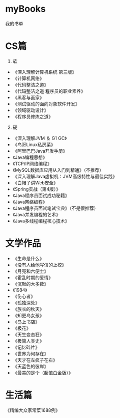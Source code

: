 # myBooks
我的书单


# CS篇

1. 软
- 《深入理解计算机系统 第三版》
- 《计算机网络》
- 《代码整洁之道》
- 《代码整洁之道 程序员的职业素养》
- 《黑客与画家》
- 《测试驱动的面向对象软件开发》
- 《领域驱动设计》
- 《程序员修炼之道》
2. 硬
- 《深入理解JVM ＆ G1 GC》
- 《鸟哥Linux私房菜》
- 《阿里巴巴Java开发手册》
- 《Java编程思想》
- 《TCP/IP网络编程》
- 《MySQL数据库应用从入门到精通》（不推荐）
- 《深入理解Java虚拟机：JVM高级特性与最佳实践》
- 《白帽子讲Web安全》
- 《Spring实战（第4版）》
- 《Java程序员面试成功秘籍》
- 《Java网络编程》
- 《Java程序员面试笔试宝典》（不是很推荐）
- 《Java并发编程的艺术》
- 《Java多线程编程核心技术》

# 文学作品
- 《生命是什么》
- 《没有人给他写信的上校》
- 《月亮和六便士》
- 《霍乱时期的爱情》
- 《沉默的大多数》
- 《1984》
- 《伤心者》
- 《孤独深处》
- 《族长的秋天》
- 《知更鸟女孩》
- 《岛上书店》
- 《极花》
- 《天生变态狂》
- 《极简人类史》
- 《记忆碎片》
- 《世界为何存在》
- 《天才在左疯子在右》
- 《天蓝色的彼岸》
- 《最美的是个（超值白金版）》

# 生活篇

《精编大众家常菜1688例》

